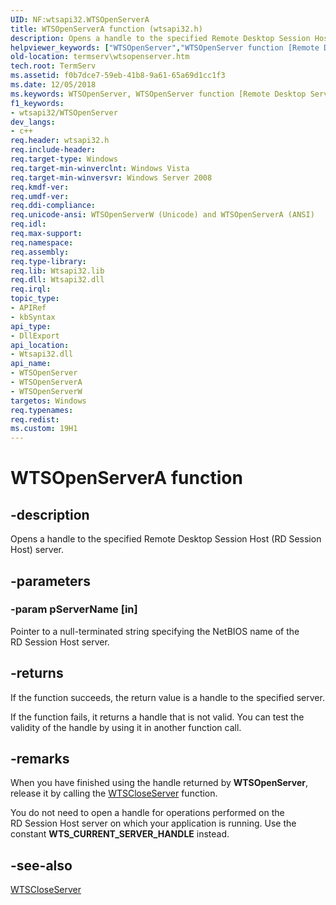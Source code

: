 ```yaml
---
UID: NF:wtsapi32.WTSOpenServerA
title: WTSOpenServerA function (wtsapi32.h)
description: Opens a handle to the specified Remote Desktop Session Host (RD Session Host) server.helpviewer_keywords: ["WTSOpenServer","WTSOpenServer function [Remote Desktop Services]","WTSOpenServerA","WTSOpenServerW","_win32_wtsopenserver","termserv.wtsopenserver","wtsapi32/WTSOpenServer","wtsapi32/WTSOpenServerA","wtsapi32/WTSOpenServerW"]
old-location: termserv\wtsopenserver.htm
tech.root: TermServ
ms.assetid: f0b7dce7-59eb-41b8-9a61-65a69d1cc1f3
ms.date: 12/05/2018
ms.keywords: WTSOpenServer, WTSOpenServer function [Remote Desktop Services], WTSOpenServerA, WTSOpenServerW, _win32_wtsopenserver, termserv.wtsopenserver, wtsapi32/WTSOpenServer, wtsapi32/WTSOpenServerA, wtsapi32/WTSOpenServerW
f1_keywords:
- wtsapi32/WTSOpenServer
dev_langs:
- c++
req.header: wtsapi32.h
req.include-header: 
req.target-type: Windows
req.target-min-winverclnt: Windows Vista
req.target-min-winversvr: Windows Server 2008
req.kmdf-ver: 
req.umdf-ver: 
req.ddi-compliance: 
req.unicode-ansi: WTSOpenServerW (Unicode) and WTSOpenServerA (ANSI)
req.idl: 
req.max-support: 
req.namespace: 
req.assembly: 
req.type-library: 
req.lib: Wtsapi32.lib
req.dll: Wtsapi32.dll
req.irql: 
topic_type:
- APIRef
- kbSyntax
api_type:
- DllExport
api_location:
- Wtsapi32.dll
api_name:
- WTSOpenServer
- WTSOpenServerA
- WTSOpenServerW
targetos: Windows
req.typenames: 
req.redist: 
ms.custom: 19H1
---
```


# WTSOpenServerA function


## -description


Opens a handle to the specified Remote Desktop Session Host (RD Session Host) server.


## -parameters




### -param pServerName [in]

Pointer to a null-terminated string specifying the NetBIOS name of the RD Session Host server.


## -returns



If the function succeeds, the return value is a handle to the specified server.

If the function fails, it returns a handle that is not valid. You can test the validity of the handle by using it in another function call.




## -remarks



When you have finished using the handle returned by 
<b>WTSOpenServer</b>, release it by calling the <a href="https://docs.microsoft.com/windows/desktop/api/wtsapi32/nf-wtsapi32-wtscloseserver">WTSCloseServer</a> function.

You do not need to open a handle for operations performed on the RD Session Host server on which your application is running. Use the constant <b>WTS_CURRENT_SERVER_HANDLE</b> instead.




## -see-also




<a href="https://docs.microsoft.com/windows/desktop/api/wtsapi32/nf-wtsapi32-wtscloseserver">WTSCloseServer</a>
 

 

